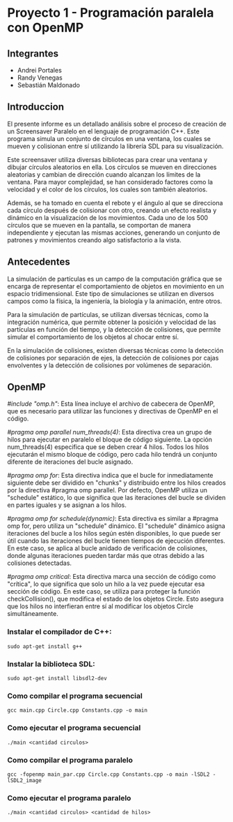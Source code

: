 # Proyecto 1 - Programación paralela con OpenMP
## Integrantes
- Andrei Portales
- Randy Venegas
- Sebastián Maldonado

## Introduccion
El presente informe es un detallado análisis sobre el proceso de creación de un Screensaver Paralelo en el lenguaje de programación C++. Este programa simula un conjunto de círculos en una ventana, los cuales se mueven y colisionan entre sí utilizando la librería SDL para su visualización.

Este screensaver utiliza diversas bibliotecas para crear una ventana y dibujar círculos aleatorios en ella. Los círculos se mueven en direcciones aleatorias y cambian de dirección cuando alcanzan los límites de la ventana. Para mayor complejidad, se han considerado factores como la velocidad y el color de los círculos, los cuales son también aleatorios.

Además, se ha tomado en cuenta el rebote y el ángulo al que se direcciona cada círculo después de colisionar con otro, creando un efecto realista y dinámico en la visualización de los movimientos. Cada uno de los 500 círculos que se mueven en la pantalla, se comportan de manera independiente y ejecutan las mismas acciones, generando un conjunto de patrones y movimientos creando algo satisfactorio a la vista.

## Antecedentes

La simulación de partículas es un campo de la computación gráfica que se encarga de representar el comportamiento de objetos en movimiento en un espacio tridimensional. Este tipo de simulaciones se utilizan en diversos campos como la física, la ingeniería, la biología y la animación, entre otros.

Para la simulación de partículas, se utilizan diversas técnicas, como la integración numérica, que permite obtener la posición y velocidad de las partículas en función del tiempo, y la detección de colisiones, que permite simular el comportamiento de los objetos al chocar entre sí.

En la simulación de colisiones, existen diversas técnicas como la detección de colisiones por separación de ejes, la detección de colisiones por cajas envolventes y la detección de colisiones por volúmenes de separación.


## OpenMP

*#include "omp.h"*: Esta línea incluye el archivo de cabecera de OpenMP, que es necesario para utilizar las funciones y directivas de OpenMP en el código.

*#pragma omp parallel num_threads(4)*: Esta directiva crea un grupo de hilos para ejecutar en paralelo el bloque de código siguiente. La opción num_threads(4) especifica que se deben crear 4 hilos. Todos los hilos ejecutarán el mismo bloque de código, pero cada hilo tendrá un conjunto diferente de iteraciones del bucle asignado.

*#pragma omp for*: Esta directiva indica que el bucle for inmediatamente siguiente debe ser dividido en "chunks" y distribuido entre los hilos creados por la directiva #pragma omp parallel. Por defecto, OpenMP utiliza un "schedule" estático, lo que significa que las iteraciones del bucle se dividen en partes iguales y se asignan a los hilos.

*#pragma omp for schedule(dynamic)*: Esta directiva es similar a #pragma omp for, pero utiliza un "schedule" dinámico. El "schedule" dinámico asigna iteraciones del bucle a los hilos según estén disponibles, lo que puede ser útil cuando las iteraciones del bucle tienen tiempos de ejecución diferentes. En este caso, se aplica al bucle anidado de verificación de colisiones, donde algunas iteraciones pueden tardar más que otras debido a las colisiones detectadas.

*#pragma omp critical*: Esta directiva marca una sección de código como "crítica", lo que significa que solo un hilo a la vez puede ejecutar esa sección de código. En este caso, se utiliza para proteger la función checkCollision(), que modifica el estado de los objetos Circle. Esto asegura que los hilos no interfieran entre sí al modificar los objetos Circle simultáneamente.

### Instalar el compilador de C++:
```
sudo apt-get install g++
```
### Instalar la biblioteca SDL:
```
sudo apt-get install libsdl2-dev
```
### Como compilar el programa secuencial

    
    gcc main.cpp Circle.cpp Constants.cpp -o main
    

### Como ejecutar el programa secuencial

    
    ./main <cantidad circulos>
    

### Como compilar el programa paralelo

    
    gcc -fopenmp main_par.cpp Circle.cpp Constants.cpp -o main -lSDL2 -lSDL2_image 
    

### Como ejecutar el programa paralelo

    
    ./main <cantidad circulos> <cantidad de hilos>
    


